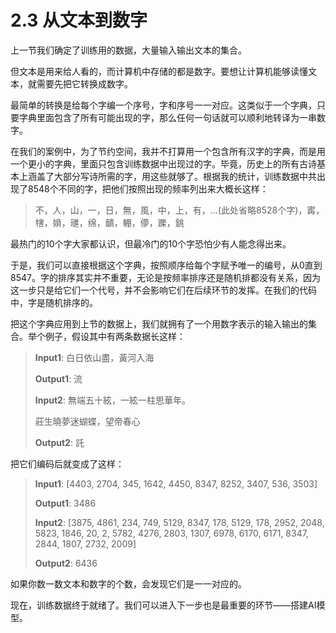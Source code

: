 # 2.3 从文本到数字

上一节我们确定了训练用的数据，大量输入输出文本的集合。

但文本是用来给人看的，而计算机中存储的都是数字。要想让计算机能够读懂文本，就需要先把它转换成数字。

最简单的转换是给每个字编一个序号，字和序号一一对应。这类似于一个字典，只要字典里面包含了所有可能出现的字，那么任何一句话就可以顺利地转译为一串数字。

在我们的案例中，为了节约空间，我并不打算用一个包含所有汉字的字典，而是用一个更小的字典，里面只包含训练数据中出现过的字。毕竟，历史上的所有古诗基本上涵盖了大部分写诗所需的字，用这些就够了。根据我的统计，训练数据中共出现了8548个不同的字，把他们按照出现的频率列出来大概长这样：

> 不，人，山，一，日，無，風，中，上，有，...(此处省略8528个字)，寗，犗，媍，璡，绵，靧，輣，儚，躒，銚

最热门的10个字大家都认识，但最冷门的10个字恐怕少有人能念得出来。

于是，我们可以直接根据这个字典，按照顺序给每个字赋予唯一的编号，从0直到8547。字的排序其实并不重要，无论是按频率排序还是随机排都没有关系，因为这一步只是给它们一个代号，并不会影响它们在后续环节的发挥。在我们的代码中，字是随机排序的。

把这个字典应用到上节的数据上，我们就拥有了一个用数字表示的输入输出的集合。举个例子，假设其中有两条数据长这样：

> **Input1**: 白日依山盡，黃河入海
>
> **Output1**: 流
>
> **Input2**: 無端五十絃，一絃一柱思華年。
>
> 莊生曉夢迷蝴蝶，望帝春心
>
> **Output2**: 託

把它们编码后就变成了这样：

> **Input1**: \[4403, 2704, 345, 1642, 4450, 8347, 8252, 3407, 536, 3503]
>
> **Output1**: 3486
>
> **Input2**: \[3875, 4861, 234, 749, 5129, 8347, 178, 5129, 178, 2952, 2048, 5823, 1846, 20, 2, 5782, 4276, 2803, 1307, 6978, 6170, 6171, 8347, 2844, 1807, 2732, 2009]
>
> **Output2**: 6436

如果你数一数文本和数字的个数，会发现它们是一一对应的。

现在，训练数据终于就绪了。我们可以进入下一步也是最重要的环节——搭建AI模型。
